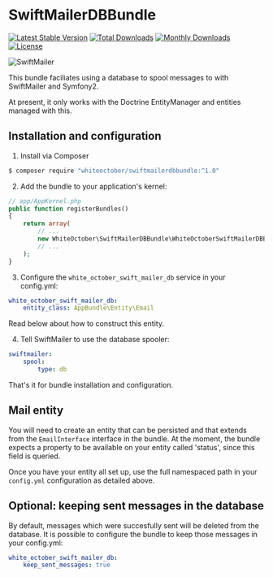 # SwiftMailerDBBundle

[![Latest Stable Version](https://poser.pugx.org/whiteoctober/swiftmailerdbbundle/v/stable)](https://packagist.org/packages/whiteoctober/swiftmailerdbbundle) 
[![Total Downloads](https://poser.pugx.org/whiteoctober/swiftmailerdbbundle/downloads)](https://packagist.org/packages/whiteoctober/swiftmailerdbbundle) 
[![Monthly Downloads](https://poser.pugx.org/whiteoctober/swiftmailerdbbundle/d/monthly)](https://packagist.org/packages/whiteoctober/swiftmailerdbbundle)
[![License](https://poser.pugx.org/whiteoctober/swiftmailerdbbundle/license)](https://packagist.org/packages/whiteoctober/swiftmailerdbbundle)

![SwiftMailer](http://swiftmailer.org/images/logo.png)

This bundle faciliates using a database to spool messages to with SwiftMailer and Symfony2.

At present, it only works with the Doctrine EntityManager and entities managed with this.

## Installation and configuration


1. Install via Composer

``` sh
$ composer require "whiteoctober/swiftmailerdbbundle:^1.0"
```

2. Add the bundle to your application's kernel:

``` php
// app/AppKernel.php
public function registerBundles()
{
    return array(
        // ...
        new WhiteOctober\SwiftMailerDBBundle\WhiteOctoberSwiftMailerDBBundle(),
        // ...
    );
}
```

3. Configure the `white_october_swift_mailer_db` service in your config.yml:


``` yaml
white_october_swift_mailer_db:
    entity_class: AppBundle\Entity\Email
```

Read below about how to construct this entity.

4. Tell SwiftMailer to use the database spooler:

``` yaml
swiftmailer:
    spool:
        type: db
```

That's it for bundle installation and configuration.

## Mail entity

You will need to create an entity that can be persisted and that extends from the
`EmailInterface` interface in the bundle.  At the moment, the bundle expects a
property to be available on your entity called 'status', since this field is queried.

Once you have your entity all set up, use the full namespaced path in your `config.yml`
configuration as detailed above.



## Optional: keeping sent messages in the database

By default, messages which were succesfully sent will be deleted from the database. It is possible to configure
the bundle to keep those messages in your config.yml:

``` yaml
white_october_swift_mailer_db:
    keep_sent_messages: true
```